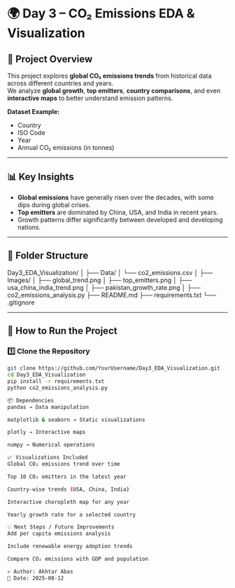 # 🌍 Day 3 – CO₂ Emissions EDA & Visualization

## 📌 Project Overview
This project explores **global CO₂ emissions trends** from historical data across different countries and years.  
We analyze **global growth**, **top emitters**, **country comparisons**, and even **interactive maps** to better understand emission patterns.

**Dataset Example:**
- Country
- ISO Code
- Year
- Annual CO₂ emissions (in tonnes)

---

## 📊 Key Insights
- **Global emissions** have generally risen over the decades, with some dips during global crises.
- **Top emitters** are dominated by China, USA, and India in recent years.
- Growth patterns differ significantly between developed and developing nations.

---

## 📂 Folder Structure
Day3_EDA_Visualization/
│
├── Data/
│ └── co2_emissions.csv
│
├── Images/
│ ├── global_trend.png
│ ├── top_emitters.png
│ ├── usa_china_india_trend.png
│ ├── pakistan_growth_rate.png
│
├── co2_emissions_analysis.py
├── README.md
├── requirements.txt
└── .gitignore


---

## 🚀 How to Run the Project
### 1️⃣ Clone the Repository
```bash
git clone https://github.com/YourUsername/Day3_EDA_Visualization.git
cd Day3_EDA_Visualization
pip install -r requirements.txt
python co2_emissions_analysis.py

📦 Dependencies
pandas → Data manipulation

matplotlib & seaborn → Static visualizations

plotly → Interactive maps

numpy → Numerical operations

📈 Visualizations Included
Global CO₂ emissions trend over time

Top 10 CO₂ emitters in the latest year

Country-wise trends (USA, China, India)

Interactive choropleth map for any year

Yearly growth rate for a selected country

💡 Next Steps / Future Improvements
Add per capita emissions analysis

Include renewable energy adoption trends

Compare CO₂ emissions with GDP and population

✍ Author: Akhtar Abas
📅 Date: 2025-08-12